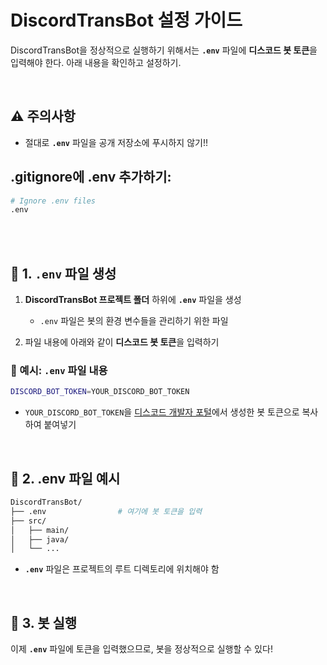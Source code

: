 # DiscordTransBot 설정 가이드

DiscordTransBot을 정상적으로 실행하기 위해서는 **`.env`** 파일에 **디스코드 봇 토큰**을 입력해야 한다. 아래 내용을 확인하고 설정하기.

<br>

## ⚠️ 주의사항
- 절대로 **`.env`** 파일을 공개 저장소에 푸시하지 않기!!

## .gitignore에 .env 추가하기:
```bash
# Ignore .env files
.env
```

<br><br>  

## 📄 1. `.env` 파일 생성

1. **DiscordTransBot 프로젝트 폴더** 하위에 **`.env`** 파일을 생성
   - `.env` 파일은 봇의 환경 변수들을 관리하기 위한 파일
   
2. 파일 내용에 아래와 같이 **디스코드 봇 토큰**을 입력하기


### 📝 예시: `.env` 파일 내용

```bash
DISCORD_BOT_TOKEN=YOUR_DISCORD_BOT_TOKEN
```
- `YOUR_DISCORD_BOT_TOKEN`을 [디스코드 개발자 포털](https://discord.com/developers/docs/intro)에서 생성한 봇 토큰으로 복사하여 붙여넣기

<br>

## 📌 2. .env 파일 예시
```bash
DiscordTransBot/
├── .env                # 여기에 봇 토큰을 입력
├── src/
│   ├── main/
│   ├── java/
│   └── ...
```
- **`.env`** 파일은 프로젝트의 루트 디렉토리에 위치해야 함

<br>

## 🚀 3. 봇 실행
이제 **`.env`** 파일에 토큰을 입력했으므로, 봇을 정상적으로 실행할 수 있다!
